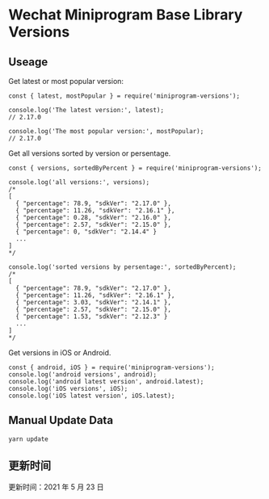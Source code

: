 
# Wechat Miniprogram Base Library Versions

## Useage

Get latest or most popular version:

```;
const { latest, mostPopular } = require('miniprogram-versions');

console.log('The latest version:', latest);
// 2.17.0

console.log('The most popular version:', mostPopular);
// 2.17.0

```

Get all versions sorted by version or persentage.

```
const { versions, sortedByPercent } = require('miniprogram-versions');

console.log('all versions:', versions);
/*
[
  { "percentage": 78.9, "sdkVer": "2.17.0" },
  { "percentage": 11.26, "sdkVer": "2.16.1" },
  { "percentage": 0.28, "sdkVer": "2.16.0" },
  { "percentage": 2.57, "sdkVer": "2.15.0" },
  { "percentage": 0, "sdkVer": "2.14.4" }
  ...
]
*/

console.log('sorted versions by persentage:', sortedByPercent);
/*
[
  { "percentage": 78.9, "sdkVer": "2.17.0" },
  { "percentage": 11.26, "sdkVer": "2.16.1" },
  { "percentage": 3.03, "sdkVer": "2.14.1" },
  { "percentage": 2.57, "sdkVer": "2.15.0" },
  { "percentage": 1.53, "sdkVer": "2.12.3" }
  ...
]
*/
```

Get versions in iOS or Android.

```
const { android, iOS } = require('miniprogram-versions');
console.log('android versions', android);
console.log('android latest version', android.latest);
console.log('iOS versions', iOS);
console.log('iOS latest version', iOS.latest);
```

## Manual Update Data

```
yarn update
```

## 更新时间

更新时间：2021 年 5 月 23 日

